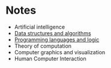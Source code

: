 # Notes

- Artificial intelligence
- [Data structures and algorithms](./Data%20Structure%20and%20Algorithm)
- [Programming languages and logic](./Programming%20languages%20and%20logic)
- Theory of computation
- Computer graphics and visualization
- Human Computer Interaction


